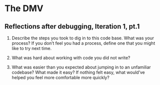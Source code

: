 # The DMV

## Reflections after debugging, Iteration 1, pt.1

1. Describe the steps you took to dig in to this code base. What was your process? 
If you don’t feel you had a process, define one that you might like to try next time.

2. What was hard about working with code you did not write?

3. What was easier than you expected about jumping in to an unfamiliar codebase? What made it easy? If nothing felt easy, what would’ve helped you feel more comfortable more quickly?